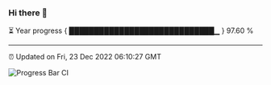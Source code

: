 ### Hi there 👋

⏳ Year progress { █████████████████████████████▁ } 97.60 %

---

⏰ Updated on Fri, 23 Dec 2022 06:10:27 GMT

![Progress Bar CI](https://github.com/Shyam-Makwana/GitHub-Actions-Demo/workflows/Progress%20Bar%20CI/badge.svg)

